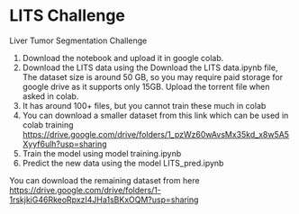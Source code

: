 # LITS Challenge
 Liver Tumor Segmentation Challenge


1. Download the notebook and upload it in google colab.
2. Download the LITS data using the Download the LITS data.ipynb file, The dataset size is around 50 GB, so you may require paid storage for google drive as it supports only 15GB. Upload the torrent file when asked in colab.
3. It has around 100+ files, but you cannot train these much in colab
4. You can download a smaller dataset from this link which can be used  in colab training
https://drive.google.com/drive/folders/1_pzWz60wAvsMx35kd_x8w5A5Xyyf6ulh?usp=sharing
5. Train the model using model training.ipynb
6. Predict the new data using the model LITS_pred.ipynb

You can download the remaining dataset from here
https://drive.google.com/drive/folders/1-1rskjkiG46RkeoRpxzI4JHa1sBKxOQM?usp=sharing


